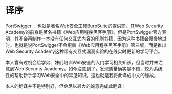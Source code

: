 # 译序

PortSwigger ，也就是著名Web安全工具BurpSuite的提供商，其Web Security Academy的前身是著名书籍《Web应用程序黑客手册》。但是PortSwigger官方表明，其不会再制作一本没有任何交互式内容的印刷书籍，因为这种书籍会慢慢地过时。也就是说PortSwigger不会更新《Web应用程序黑客手册》第三版，而是推出Web Security Academy这种带有交互式漏洞实验的在线实时更新的学习平台。

本人曾有过机会给学弟、妹们培训Web安全的入门学习相关知识，但当时并未注意到Web Security Academy。如今注意到了，发现质量确实是不错，较为系统性的帮助新手学习Web安全中的常见知识。这也就是我将此译成中文的缘故。



本人的翻译并不是特别好，但会尽以最大的诚意完成此翻译！

